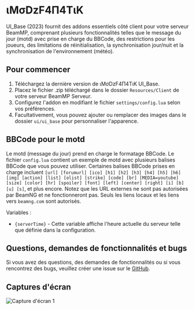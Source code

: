 # ιMσDzF4Π4ΤιK
UI_Base (2023) fournit des addons essentiels côté client pour votre serveur BeamMP, comprenant plusieurs fonctionnalités telles que le message du jour (motd) avec prise en charge du BBCode, des restrictions pour les joueurs, des limitations de réinitialisation, la synchronisation jour/nuit et la synchronisation de l'environnement (météo).

## Pour commencer
1. Téléchargez la dernière version de ιMσDzF4Π4ΤιK UI_Base.
2. Placez le fichier .zip téléchargé dans le dossier `Resources/Client` de votre serveur BeamMP Serveur.
3. Configurez l'addon en modifiant le fichier `settings/config.lua` selon vos préférences.
4. Facultativement, vous pouvez ajouter ou remplacer des images dans le dossier `ui/ui_base` pour personnaliser l'apparence.

## BBCode pour le motd
Le motd (message du jour) prend en charge le formatage BBCode. Le fichier `config.lua` contient un exemple de motd avec plusieurs balises BBCode que vous pouvez utiliser. Certaines balises BBCode prises en charge incluent `[url] [forumurl] [ico] [h1] [h2] [h3] [h4] [h5] [h6] [img] [action] [list] [olist] [strike] [code] [br] [MEDIA=youtube] [size] [color] [hr] [spoiler] [font] [left] [center] [right] [i] [b] [u] [s]`, et plus encore. Notez que les URL externes ne sont pas autorisées par BeamNG et ne fonctionneront pas. Seuls les liens locaux et les liens vers `beamng.com` sont autorisés.

Variables :
* `{serverTime}` - Cette variable affiche l'heure actuelle du serveur telle que définie dans la configuration.

## Questions, demandes de fonctionnalités et bugs
Si vous avez des questions, des demandes de fonctionnalités ou si vous rencontrez des bugs, veuillez créer une issue sur le [GitHub](https://github.com/iMoDzF4N4T1K/ui_base).

## Captures d'écran
![Capture d'écran 1](https://i.imgur.com/RSBVDko.png)
